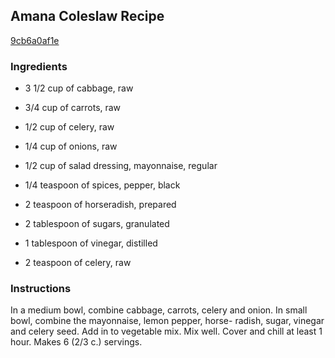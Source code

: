 ## Amana Coleslaw Recipe

[9cb6a0af1e](http://cookeatshare.com/recipes/amana-coleslaw-64360)

### Ingredients

 - 3 1/2 cup of cabbage, raw

 - 3/4 cup of carrots, raw

 - 1/2 cup of celery, raw

 - 1/4 cup of onions, raw

 - 1/2 cup of salad dressing, mayonnaise, regular

 - 1/4 teaspoon of spices, pepper, black

 - 2 teaspoon of horseradish, prepared

 - 2 tablespoon of sugars, granulated

 - 1 tablespoon of vinegar, distilled

 - 2 teaspoon of celery, raw

### Instructions

In a medium bowl, combine cabbage, carrots, celery and onion. In small bowl, combine the mayonnaise, lemon pepper, horse- radish, sugar, vinegar and celery seed. Add in to vegetable mix. Mix well. Cover and chill at least 1 hour. Makes 6 (2/3 c.) servings.